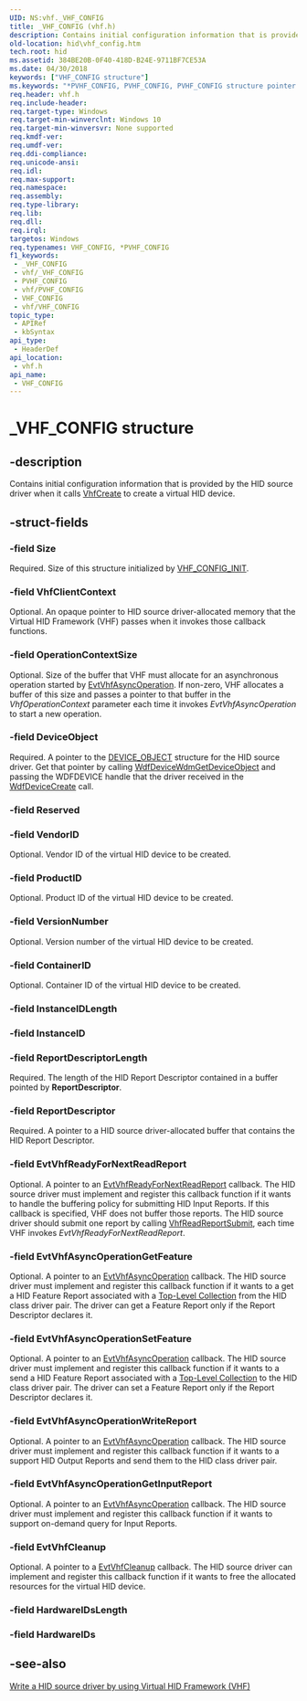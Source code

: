 ```yaml
---
UID: NS:vhf._VHF_CONFIG
title: _VHF_CONFIG (vhf.h)
description: Contains initial configuration information that is provided by the HID source driver when it calls VhfCreate to create a virtual HID device.
old-location: hid\vhf_config.htm
tech.root: hid
ms.assetid: 384BE20B-0F40-418D-B24E-9711BF7CE53A
ms.date: 04/30/2018
keywords: ["VHF_CONFIG structure"]
ms.keywords: "*PVHF_CONFIG, PVHF_CONFIG, PVHF_CONFIG structure pointer [Human Input Devices], VHF_CONFIG, VHF_CONFIG structure [Human Input Devices], _VHF_CONFIG, hid.vhf_config, vhf/PVHF_CONFIG, vhf/VHF_CONFIG"
req.header: vhf.h
req.include-header: 
req.target-type: Windows
req.target-min-winverclnt: Windows 10
req.target-min-winversvr: None supported
req.kmdf-ver: 
req.umdf-ver: 
req.ddi-compliance: 
req.unicode-ansi: 
req.idl: 
req.max-support: 
req.namespace: 
req.assembly: 
req.type-library: 
req.lib: 
req.dll: 
req.irql: 
targetos: Windows
req.typenames: VHF_CONFIG, *PVHF_CONFIG
f1_keywords:
 - _VHF_CONFIG
 - vhf/_VHF_CONFIG
 - PVHF_CONFIG
 - vhf/PVHF_CONFIG
 - VHF_CONFIG
 - vhf/VHF_CONFIG
topic_type:
 - APIRef
 - kbSyntax
api_type:
 - HeaderDef
api_location:
 - vhf.h
api_name:
 - VHF_CONFIG
---
```


# _VHF_CONFIG structure


## -description

Contains initial configuration information that is provided by the HID source driver when it calls <a href="https://docs.microsoft.com/windows-hardware/drivers/ddi/vhf/nf-vhf-vhfcreate">VhfCreate</a> to create a virtual HID device.

## -struct-fields

### -field Size

Required. Size of this structure initialized by <a href="https://docs.microsoft.com/windows-hardware/drivers/ddi/vhf/nf-vhf-vhf_config_init">VHF_CONFIG_INIT</a>.

### -field VhfClientContext

Optional. An opaque pointer to HID source driver-allocated memory that the Virtual HID Framework (VHF) passes when it invokes  those callback functions.

### -field OperationContextSize

Optional. Size of the buffer that VHF must allocate for an asynchronous operation started by <a href="https://docs.microsoft.com/windows-hardware/drivers/ddi/vhf/nc-vhf-evt_vhf_async_operation">EvtVhfAsyncOperation</a>. If non-zero, VHF allocates a buffer of this size and passes a pointer to that buffer in the <i>VhfOperationContext</i> parameter each time it invokes <i>EvtVhfAsyncOperation</i> to start a new operation.

### -field DeviceObject

Required. A pointer to the <a href="https://docs.microsoft.com/windows-hardware/drivers/ddi/wdm/ns-wdm-_device_object">DEVICE_OBJECT</a> structure for the HID source driver. Get that pointer by calling  <a href="https://docs.microsoft.com/windows-hardware/drivers/ddi/wdfdevice/nf-wdfdevice-wdfdevicewdmgetdeviceobject">WdfDeviceWdmGetDeviceObject</a> and passing the WDFDEVICE handle that the driver received in the <a href="https://docs.microsoft.com/windows-hardware/drivers/ddi/wdfdevice/nf-wdfdevice-wdfdevicecreate">WdfDeviceCreate</a> call.

### -field Reserved

### -field VendorID

Optional. Vendor ID of the virtual HID device to be created.

### -field ProductID

Optional. Product ID of the virtual HID device to be created.

### -field VersionNumber

Optional. Version number of the virtual HID device to be created.

### -field ContainerID

Optional. Container ID of the virtual HID device to be created.

### -field InstanceIDLength

### -field InstanceID

### -field ReportDescriptorLength

Required. The length of the HID Report Descriptor contained in a buffer pointed by <b>ReportDescriptor</b>.

### -field ReportDescriptor

Required. A pointer to a HID source driver-allocated buffer that contains the  HID Report Descriptor.

### -field EvtVhfReadyForNextReadReport

Optional. A pointer to an <a href="https://docs.microsoft.com/windows-hardware/drivers/ddi/vhf/nc-vhf-evt_vhf_ready_for_next_read_report">EvtVhfReadyForNextReadReport</a> callback. The HID source driver must implement and register this callback function if it wants to handle the buffering policy for submitting HID Input Reports. If this callback is specified, VHF does not buffer those reports. The HID source driver should submit one report by calling <a href="https://docs.microsoft.com/windows-hardware/drivers/ddi/vhf/nf-vhf-vhfreadreportsubmit">VhfReadReportSubmit</a>, each time VHF invokes   <i>EvtVhfReadyForNextReadReport</i>.

### -field EvtVhfAsyncOperationGetFeature

Optional. A pointer to an <a href="https://docs.microsoft.com/windows-hardware/drivers/ddi/vhf/nc-vhf-evt_vhf_async_operation">EvtVhfAsyncOperation</a> callback. The HID source driver must implement and register this callback function if it wants to a get a HID Feature Report associated with a <a href="https://docs.microsoft.com/windows-hardware/drivers/hid/top-level-collections">Top-Level Collection</a> from the HID class driver pair.
The driver can get a Feature Report only if the Report Descriptor declares it.

### -field EvtVhfAsyncOperationSetFeature

Optional. A pointer to an <a href="https://docs.microsoft.com/windows-hardware/drivers/ddi/vhf/nc-vhf-evt_vhf_async_operation">EvtVhfAsyncOperation</a> callback. The HID source driver must implement and register this callback function if it wants to a send  a HID Feature Report associated with a <a href="https://docs.microsoft.com/windows-hardware/drivers/hid/top-level-collections">Top-Level Collection</a> to the HID class driver pair. The driver can set a Feature Report only if the Report Descriptor declares it.

### -field EvtVhfAsyncOperationWriteReport

Optional. A pointer to an <a href="https://docs.microsoft.com/windows-hardware/drivers/ddi/vhf/nc-vhf-evt_vhf_async_operation">EvtVhfAsyncOperation</a> callback. The HID source driver must implement and register this callback function if it wants to a support HID Output Reports and send  them to the  HID class driver pair.

### -field EvtVhfAsyncOperationGetInputReport

Optional. A pointer to an <a href="https://docs.microsoft.com/windows-hardware/drivers/ddi/vhf/nc-vhf-evt_vhf_async_operation">EvtVhfAsyncOperation</a> callback. The HID source driver must implement and register this callback function if it wants to support on-demand query for Input Reports.

### -field EvtVhfCleanup

Optional. A pointer to a <a href="https://docs.microsoft.com/windows-hardware/drivers/ddi/vhf/nc-vhf-evt_vhf_cleanup">EvtVhfCleanup</a> callback. The HID source driver can implement and register this callback function if it wants to free the allocated resources for the virtual HID device.

### -field HardwareIDsLength

### -field HardwareIDs

## -see-also

<a href="https://docs.microsoft.com/windows-hardware/drivers/hid/virtual-hid-framework--vhf-">Write a HID source driver by using Virtual HID Framework (VHF)</a>

